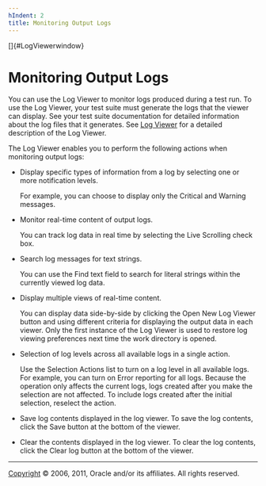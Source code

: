 ```yaml
---
hIndent: 2
title: Monitoring Output Logs
---
```


[]{#LogViewerwindow}

# Monitoring Output Logs

You can use the Log Viewer to monitor logs produced during a test run. To use the Log Viewer, your
test suite must generate the logs that the viewer can display. See your test suite documentation for
detailed information about the log files that it generates. See [Log Viewer](../ui/logViewer.html)
for a detailed description of the Log Viewer.

The Log Viewer enables you to perform the following actions when monitoring output logs:

-   Display specific types of information from a log by selecting one or more notification levels.

    For example, you can choose to display only the Critical and Warning messages.

-   Monitor real-time content of output logs.

    You can track log data in real time by selecting the Live Scrolling check box.

-   Search log messages for text strings.

    You can use the Find text field to search for literal strings within the currently viewed log
    data.

-   Display multiple views of real-time content.

    You can display data side-by-side by clicking the Open New Log Viewer button and using different
    criteria for displaying the output data in each viewer. Only the first instance of the Log
    Viewer is used to restore log viewing preferences next time the work directory is opened.

-   Selection of log levels across all available logs in a single action.

    Use the Selection Actions list to turn on a log level in all available logs. For example, you
    can turn on Error reporting for all logs. Because the operation only affects the current logs,
    logs created after you make the selection are not affected. To include logs created after the
    initial selection, reselect the action.

-   Save log contents displayed in the log viewer. To save the log contents, click the Save button
    at the bottom of the viewer.

-   Clear the contents displayed in the log viewer. To clear the log contents, click the Clear log
    button at the bottom of the viewer.

----------------------------------------------------------------------------------------------------

[Copyright](../copyright.html) © 2006, 2011, Oracle and/or its affiliates. All rights reserved.
